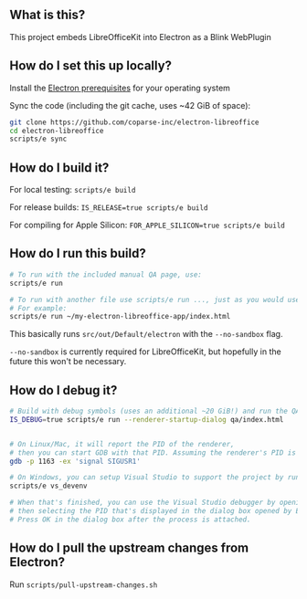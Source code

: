 ## What is this?
This project embeds LibreOfficeKit into Electron as a Blink WebPlugin

## How do I set this up locally?
Install the [Electron prerequisites](https://www.electronjs.org/docs/latest/development/build-instructions-gn#platform-prerequisites) for your operating system

Sync the code (including the git cache, uses ~42 GiB of space):

``` bash
git clone https://github.com/coparse-inc/electron-libreoffice
cd electron-libreoffice
scripts/e sync
```

## How do I build it?

For local testing: `scripts/e build`

For release builds: `IS_RELEASE=true scripts/e build`

For compiling for Apple Silicon: `FOR_APPLE_SILICON=true scripts/e build`

## How do I run this build?

``` bash
# To run with the included manual QA page, use:
scripts/e run

# To run with another file use scripts/e run ..., just as you would use `electron` normally
# For example:
scripts/e run ~/my-electron-libreoffice-app/index.html
```

This basically runs `src/out/Default/electron` with the `--no-sandbox` flag.

`--no-sandbox` is currently required for LibreOfficeKit, but hopefully in the future this won't be necessary.

## How do I debug it?

```bash
# Build with debug symbols (uses an additional ~20 GiB!) and run the QA testing ground
IS_DEBUG=true scripts/e run --renderer-startup-dialog qa/index.html


# On Linux/Mac, it will report the PID of the renderer,
# then you can start GDB with that PID. Assuming the renderer's PID is 1163:
gdb -p 1163 -ex 'signal SIGUSR1'

# On Windows, you can setup Visual Studio to support the project by running
scripts/e vs_devenv

# When that's finished, you can use the Visual Studio debugger by opening `Debug > Attach to Process...`,
# then selecting the PID that's displayed in the dialog box opened by Electron.
# Press OK in the dialog box after the process is attached.

```

## How do I pull the upstream changes from Electron?

Run `scripts/pull-upstream-changes.sh`
